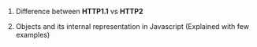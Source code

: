 1. Difference between **HTTP1.1** vs **HTTP2**

2. Objects and its internal representation in Javascript (Explained with few examples)
